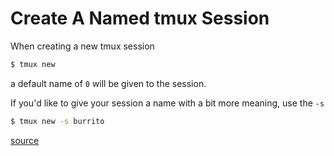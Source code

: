 # Create A Named tmux Session

When creating a new tmux session

```bash
$ tmux new
```

a default name of `0` will be given to the session.

If you'd like to give your session a name with a bit more meaning, use the
`-s`

```bash
$ tmux new -s burrito
```

[source](https://robots.thoughtbot.com/a-tmux-crash-course)
